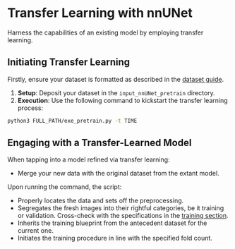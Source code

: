 # Transfer Learning with nnUNet

Harness the capabilities of an existing model by employing transfer learning.

## Initiating Transfer Learning 

Firstly, ensure your dataset is formatted as described in the [dataset guide](dataset_format.md).

1. **Setup**: Deposit your dataset in the `input_nnUNet_pretrain` directory.
2. **Execution**: Use the following command to kickstart the transfer learning process:

```bash
python3 FULL_PATH/exe_pretrain.py -t TIME 
```

## Engaging with a Transfer-Learned Model

When tapping into a model refined via transfer learning:

- Merge your new data with the original dataset from the extant model.

Upon running the command, the script:

- Properly locates the data and sets off the preprocessing.
- Segregates the fresh images into their rightful categories, be it training or validation. Cross-check with the specifications in the [training section](training.md#FOLDS).
- Inherits the training blueprint from the antecedent dataset for the current one.
- Initiates the training procedure in line with the specified fold count.
